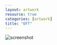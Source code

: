 ```yaml
---
layout: artwork
resource: true
categories: [artwork]
title: "OFT"
---
```


![screenshot](/artwork/oft_logo/OFT_thumb.jpg)